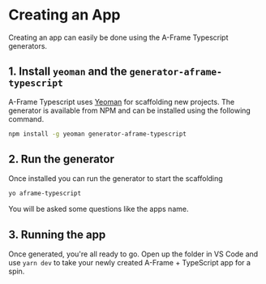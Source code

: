 # Creating an App
Creating an app can easily be done using the A-Frame Typescript generators.

## 1. Install `yeoman` and the `generator-aframe-typescript`
A-Frame Typescript uses [Yeoman](https://yeoman.io) for scaffolding new projects. The generator is available from NPM and can be installed using the following command.
```bash
npm install -g yeoman generator-aframe-typescript
```

## 2. Run the generator
Once installed you can run the generator to start the scaffolding
```bash
yo aframe-typescript
```
You will be asked some questions like the apps name.

## 3. Running the app
Once generated, you're all ready to go. Open up the folder in VS Code and use `yarn dev` to take your newly created A-Frame + TypeScript app for a spin.
